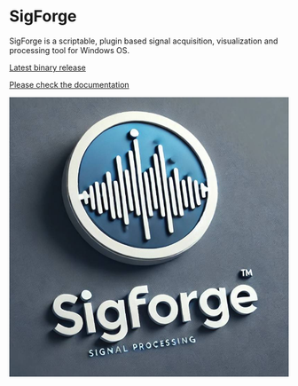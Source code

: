 # SigForge
SigForge is a scriptable,  plugin based signal acquisition, visualization and processing tool for Windows OS.

[Latest binary release](https://github.com/tamask1s/SigForge/releases/download/V0.2/SigForge_V02.7z)

[Please check the documentation](https://tamask1s.github.io/SigForge/)

![SigForge](docs/Res/SigForgeLogo.jpg)
